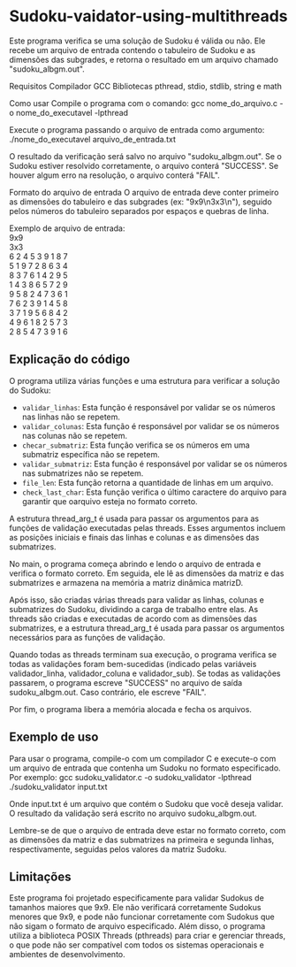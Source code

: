 # Sudoku-vaidator-using-multithreads
Este programa verifica se uma solução de Sudoku é válida ou não. Ele recebe um arquivo de entrada contendo o tabuleiro de Sudoku e as dimensões das subgrades, e retorna o resultado em um arquivo chamado "sudoku_albgm.out".

Requisitos
Compilador GCC
Bibliotecas pthread, stdio, stdlib, string e math

Como usar
Compile o programa com o comando:
gcc nome_do_arquivo.c -o nome_do_executavel -lpthread

Execute o programa passando o arquivo de entrada como argumento:
./nome_do_executavel arquivo_de_entrada.txt

O resultado da verificação será salvo no arquivo "sudoku_albgm.out". Se o Sudoku estiver resolvido corretamente, o arquivo conterá "SUCCESS". Se houver algum erro na resolução, o arquivo conterá "FAIL".

Formato do arquivo de entrada
O arquivo de entrada deve conter primeiro as dimensões do tabuleiro e das subgrades (ex: "9x9\n3x3\n"), seguido pelos números do tabuleiro separados por espaços e quebras de linha.

Exemplo de arquivo de entrada:<br>
9x9<br>
3x3<br>
6 2 4 5 3 9 1 8 7<br>
5 1 9 7 2 8 6 3 4<br>
8 3 7 6 1 4 2 9 5<br>
1 4 3 8 6 5 7 2 9<br>
9 5 8 2 4 7 3 6 1<br>
7 6 2 3 9 1 4 5 8<br>
3 7 1 9 5 6 8 4 2<br>
4 9 6 1 8 2 5 7 3<br>
2 8 5 4 7 3 9 1 6<br>


## Explicação do código

O programa utiliza várias funções e uma estrutura para verificar a solução do Sudoku:

- `validar_linhas`: Esta função é responsável por validar se os números nas linhas não se repetem.
- `validar_colunas`: Esta função é responsável por validar se os números nas colunas não se repetem.
- `checar_submatriz`: Esta função verifica se os números em uma submatriz específica não se repetem.
- `validar_submatriz`: Esta função é responsável por validar se os números nas submatrizes não se repetem.
- `file_len`: Esta função retorna a quantidade de linhas em um arquivo.
- `check_last_char`: Esta função verifica o último caractere do arquivo para garantir que oarquivo esteja no formato correto.

A estrutura thread_arg_t é usada para passar os argumentos para as funções de validação executadas pelas threads. Esses argumentos incluem as posições iniciais e finais das linhas e colunas e as dimensões das submatrizes.

No main, o programa começa abrindo e lendo o arquivo de entrada e verifica o formato correto. Em seguida, ele lê as dimensões da matriz e das submatrizes e armazena na memória a matriz dinâmica matrizD.

Após isso, são criadas várias threads para validar as linhas, colunas e submatrizes do Sudoku, dividindo a carga de trabalho entre elas. As threads são criadas e executadas de acordo com as dimensões das submatrizes, e a estrutura thread_arg_t é usada para passar os argumentos necessários para as funções de validação.

Quando todas as threads terminam sua execução, o programa verifica se todas as validações foram bem-sucedidas (indicado pelas variáveis validador_linha, validador_coluna e validador_sub). Se todas as validações passarem, o programa escreve "SUCCESS" no arquivo de saída sudoku_albgm.out. Caso contrário, ele escreve "FAIL".

Por fim, o programa libera a memória alocada e fecha os arquivos. 
##  Exemplo de uso
Para usar o programa, compile-o com um compilador C e execute-o com um arquivo de entrada que contenha um Sudoku no formato especificado. Por exemplo:
gcc sudoku_validator.c -o sudoku_validator -lpthread
./sudoku_validator input.txt

Onde input.txt é um arquivo que contém o Sudoku que você deseja validar. O resultado da validação será escrito no arquivo sudoku_albgm.out.

Lembre-se de que o arquivo de entrada deve estar no formato correto, com as dimensões da matriz e das submatrizes na primeira e segunda linhas, respectivamente, seguidas pelos valores da matriz Sudoku.

## Limitações
Este programa foi projetado especificamente para validar Sudokus de tamanhos maiores que 9x9. Ele não verificará corretamente Sudokus menores que 9x9, e pode não funcionar corretamente com Sudokus que não sigam o formato de arquivo especificado. Além disso, o programa utiliza a biblioteca POSIX Threads (pthreads) para criar e gerenciar threads, o que pode não ser compatível com todos os sistemas operacionais e ambientes de desenvolvimento.
